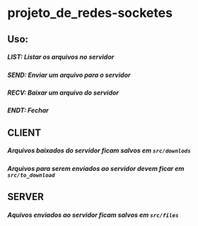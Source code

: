 # projeto_de_redes-socketes
 
## Uso:
  ##### LIST: Listar os arquivos no servidor
  
  ##### SEND: Enviar um arquivo para o servidor
  
  ##### RECV: Baixar um arquivo do servidor
  
  ##### ENDT: Fechar
  
 ## CLIENT
 
 ##### Arquivos baixados do servidor ficam salvos em ``src/downlods``
 
 ##### Arquivos para serem enviados ao servidor devem ficar em ``src/to_download``
 
 ## SERVER
 
 ##### Aquivos enviados ao servidor ficam salvos em ``src/files``

